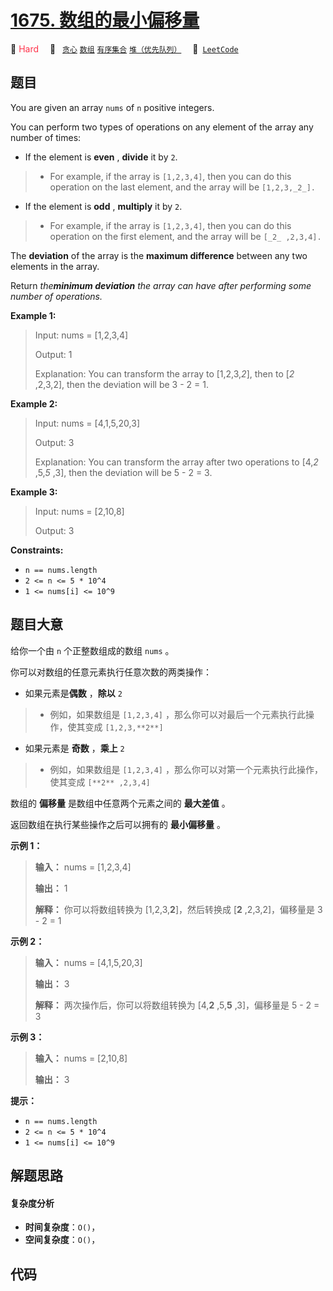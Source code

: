 # [1675. 数组的最小偏移量](https://leetcode.com/problems/minimize-deviation-in-array)

🔴 <font color=#ff334b>Hard</font>&emsp; 🔖&ensp; [`贪心`](/outline/tag/greedy.md) [`数组`](/outline/tag/array.md) [`有序集合`](/outline/tag/ordered-set.md) [`堆（优先队列）`](/outline/tag/heap-priority-queue.md)&emsp; 🔗&ensp;[`LeetCode`](https://leetcode.com/problems/minimize-deviation-in-array)

## 题目

You are given an array `nums` of `n` positive integers.

You can perform two types of operations on any element of the array any number
of times:

  * If the element is **even** , **divide** it by `2`. 
> 
> * For example, if the array is `[1,2,3,4]`, then you can do this operation on the last element, and the array will be `[1,2,3,_2_].`
  * If the element is **odd** , **multiply** it by `2`. 
> 
> * For example, if the array is `[1,2,3,4]`, then you can do this operation on the first element, and the array will be `[_2_ ,2,3,4].`

The **deviation** of the array is the **maximum difference** between any two
elements in the array.

Return _the**minimum deviation** the array can have after performing some
number of operations._



**Example 1:**

> Input: nums = [1,2,3,4]
> 
> Output: 1
> 
> Explanation: You can transform the array to [1,2,3,_2_], then to [_2_ ,2,3,2], then the deviation will be 3 - 2 = 1.

**Example 2:**

> Input: nums = [4,1,5,20,3]
> 
> Output: 3
> 
> Explanation: You can transform the array after two operations to [4,_2_ ,5,_5_ ,3], then the deviation will be 5 - 2 = 3.

**Example 3:**

> Input: nums = [2,10,8]
> 
> Output: 3

**Constraints:**

  * `n == nums.length`
  * `2 <= n <= 5 * 10^4`
  * `1 <= nums[i] <= 10^9`


## 题目大意

给你一个由 `n` 个正整数组成的数组 `nums` 。

你可以对数组的任意元素执行任意次数的两类操作：

  * 如果元素是**偶数** ，**除以** `2`
> 
> * 例如，如果数组是 `[1,2,3,4]` ，那么你可以对最后一个元素执行此操作，使其变成 `[1,2,3,**2**]`
  * 如果元素是 **奇数** ，**乘上** `2`
> 
> * 例如，如果数组是 `[1,2,3,4]` ，那么你可以对第一个元素执行此操作，使其变成 `[**2** ,2,3,4]`

数组的 **偏移量** 是数组中任意两个元素之间的 **最大差值** 。

返回数组在执行某些操作之后可以拥有的 **最小偏移量** 。



**示例 1：**

> 
> 
> 
> 
> 
> **输入：** nums = [1,2,3,4]
> 
> **输出：** 1
> 
> **解释：** 你可以将数组转换为 [1,2,3,**2**]，然后转换成 [**2** ,2,3,2]，偏移量是 3 - 2 = 1
> 
> 

**示例 2：**

> 
> 
> 
> 
> 
> **输入：** nums = [4,1,5,20,3]
> 
> **输出：** 3
> 
> **解释：** 两次操作后，你可以将数组转换为 [4,**2** ,5,**5** ,3]，偏移量是 5 - 2 = 3
> 
> 

**示例 3：**

> 
> 
> 
> 
> 
> **输入：** nums = [2,10,8]
> 
> **输出：** 3
> 
> 



**提示：**

  * `n == nums.length`
  * `2 <= n <= 5 * 10^4`
  * `1 <= nums[i] <= 10^9`


## 解题思路

#### 复杂度分析

- **时间复杂度**：`O()`，
- **空间复杂度**：`O()`，

## 代码

```javascript

```